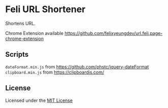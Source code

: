 # Feli URL Shortener
Shortens URL. 

Chrome Extension available https://github.com/felixyeungdev/url.feli.page-chrome-extension

## Scripts
`dateFormat.min.js` from https://github.com/phstc/jquery-dateFormat
`clipboard.min.js` from https://clipboardjs.com/

## License
Licensed under the [MIT License](LICENSE)